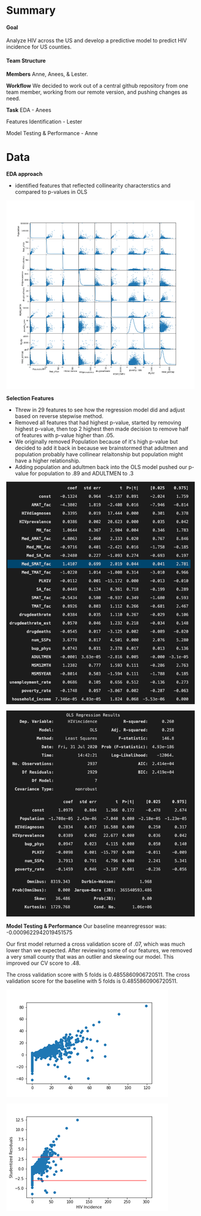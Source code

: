 # Summary

#### Goal
Analyze HIV across the US and develop a predictive model to predict HIV incidence for US counties.

#### Team Structure

**Members**
Anne, Anees, & Lester. 

**Workflow**
We decided to work out of a central github repository from one team member, working from our remote version, and pushing changes as need. 

**Task**
EDA - Anees

Features Identification - Lester

Model Testing & Performance - Anne


# Data

**EDA approach**
- identified features that reflected collinearity characterstics and compared to p-values in OLS

![betterscatter](betterscatter.png)

**Selection Features**
- Threw in 29 features to see how the regression model did and adjust based on reverse stepwise method. 
- Removed all features that had highest p-value, started by removing highest p-value, then top 2 highest then made decision to remove half of features with p-value higher than .05. 
- We originally removed Population because of it's high p-value but decided to add it back in because we brainstormed that adultmen and population probably have collinear relaitonship but population might have a higher relationship. 
- Adding population and adultmen back into the OLS model pushed our p-value for population to .89 and ADULTMEN to .3

![ols1](ols1.png)

![olstable](olstable.png)


**Model Testing & Performance**
Our baseline meanregressor was: -0.0009622942019451575

Our first model returned a cross validation score of .07, which was much lower than we expected.
After reviewing some of our features, we removed a very small county that was an outlier and skewing our model.
This improved our CV score to .48. 

The cross validation score with 5 folds is 0.4855860906720511.
The cross validation score for the baseline with 5 folds is 0.4855860906720511.

![Residuals](Residuals.png)

![Studentizedresiduals](StudentizedResiduals.png)